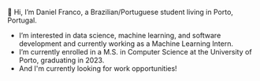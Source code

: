 👋 Hi, I’m Daniel Franco, a Brazilian/Portuguese student living in Porto, Portugal.
- I’m interested in data science, machine learning, and software development and currently working as a Machine Learning Intern.
- I’m currently enrolled in a M.S. in Computer Science at the University of Porto, graduating in 2023.
- And I'm currently looking for work opportunities!
<!---
danfranco3/danfranco3 is a ✨ special ✨ repository because its `README.md` (this file) appears on your GitHub profile.
You can click the Preview link to take a look at your changes.
--->
